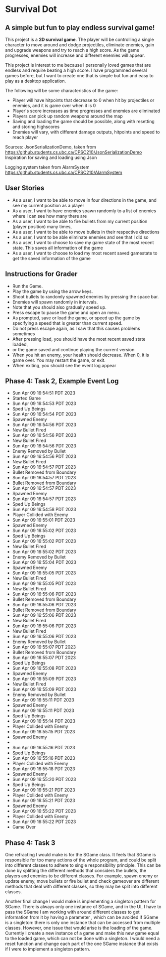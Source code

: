 
# Survival Dot

## A simple but fun to play endless survival game!

This project is a **2D survival game**. The player will be controlling a single character to move around and dodge
projectiles, eliminate enemies, gain and upgrade weapons and try to reach a high score. As the game progresses, enemies
will increase and different enemies will appear.

This project is interest to me because I personally loved games that are endless and require beating a high score. 
I have programmed several games before, but I want to create one that is simple but fun and easy to play as a desktop 
application.

The following will be some characteristics of the game:
- Player will have hitpoints that decrease to 0 when hit by projectiles or enemies, and it is game over when it is 0
- Player's score increases as time progresses and enemies are eliminated
- Players can pick up random weapons around the map
- Saving and loading the game should be possible, along with resetting and storing highscores
- Enemies will vary, with different damage outputs, hitpoints and speed to reach player

Sources:
JsonSerializationDemo, taken from https://github.students.cs.ubc.ca/CPSC210/JsonSerializationDemo
Inspiration for saving and loading using Json

Logging system taken from AlarmSystem https://github.students.cs.ubc.ca/CPSC210/AlarmSystem

## User Stories
- As a user, I want to be able to move in four directions in the game, and see my current position as a player
- As a user, I want to have enemies spawn randomly to a list of enemies where I can see how many there are
- As a user, I want to be able to fire bullets from my current position (player position) many times,
- As a user, I want to be able to move bullets in their respective directions 
- As a user, I want to be able eliminate enemies and see that I did so
- As a user, I want to choose to save my game state of the most recent state. This saves all information of the game 
- As a user, I want to choose to load my most recent saved gamestate to get the saved information of the game


## Instructions for Grader
- Run the Game.
- Play the game by using the arrow keys.
- Shoot bullets to randomly spawned enemies by pressing the space bar.
- Enemies will spawn randomly in intervals.
- Note that you should also gradually speed up.
- Press escape to pause the game and open an menu.
- As prompted, save or load the game, or speed up the game by specifying a speed that is greater than current speed.
- Do not press escape again, as I saw that this causes problems sometimes
- After pressing load, you should have the most recent saved state loaded, 
- or the game saved and continue playing the current version
- When you hit an enemy, your health should decrease. When 0, it is game over. You may restart the game, or exit.
- When exiting, you should see the event log appear

## Phase 4: Task 2, Example Event Log
- Sun Apr 09 16:54:51 PDT 2023
- Started Game
- Sun Apr 09 16:54:53 PDT 2023
- Sped Up Beings
- Sun Apr 09 16:54:54 PDT 2023
- Spawned Enemy
- Sun Apr 09 16:54:56 PDT 2023
- New Bullet Fired
- Sun Apr 09 16:54:56 PDT 2023
- New Bullet Fired
- Sun Apr 09 16:54:56 PDT 2023
- Enemy Removed by Bullet
- Sun Apr 09 16:54:56 PDT 2023
- New Bullet Fired
- Sun Apr 09 16:54:57 PDT 2023
- Bullet Removed from Boundary
- Sun Apr 09 16:54:57 PDT 2023
- Bullet Removed from Boundary
- Sun Apr 09 16:54:57 PDT 2023
- Spawned Enemy
- Sun Apr 09 16:54:57 PDT 2023
- Sped Up Beings
- Sun Apr 09 16:54:58 PDT 2023
- Player Collided with Enemy
- Sun Apr 09 16:55:01 PDT 2023
- Spawned Enemy
- Sun Apr 09 16:55:02 PDT 2023
- Sped Up Beings
- Sun Apr 09 16:55:02 PDT 2023
- New Bullet Fired
- Sun Apr 09 16:55:02 PDT 2023
- Enemy Removed by Bullet
- Sun Apr 09 16:55:04 PDT 2023
- Spawned Enemy
- Sun Apr 09 16:55:05 PDT 2023
- New Bullet Fired
- Sun Apr 09 16:55:05 PDT 2023
- New Bullet Fired
- Sun Apr 09 16:55:06 PDT 2023 
- Bullet Removed from Boundary 
- Sun Apr 09 16:55:06 PDT 2023 
- Bullet Removed from Boundary 
- Sun Apr 09 16:55:06 PDT 2023 
- New Bullet Fired 
- Sun Apr 09 16:55:06 PDT 2023 
- New Bullet Fired 
- Sun Apr 09 16:55:06 PDT 2023 
- Enemy Removed by Bullet
- 
   Sun Apr 09 16:55:07 PDT 2023
- 
   Bullet Removed from Boundary
- 
   Sun Apr 09 16:55:07 PDT 2023
- 
   Sped Up Beings
- 
   Sun Apr 09 16:55:08 PDT 2023
- 
   Spawned Enemy
- 
   Sun Apr 09 16:55:09 PDT 2023
- 
   New Bullet Fired
- 
   Sun Apr 09 16:55:09 PDT 2023
- 
   Enemy Removed by Bullet
- 
   Sun Apr 09 16:55:11 PDT 2023
- 
   Spawned Enemy
- 
   Sun Apr 09 16:55:11 PDT 2023
- 
   Sped Up Beings
- 
   Sun Apr 09 16:55:14 PDT 2023
-  
   Player Collided with Enemy
-  
   Sun Apr 09 16:55:15 PDT 2023
- 
   Spawned Enemy
- 
- Sun Apr 09 16:55:16 PDT 2023 
- Sped Up Beings 
- Sun Apr 09 16:55:16 PDT 2023 
- Player Collided with Enemy 
- Sun Apr 09 16:55:18 PDT 2023 
- Spawned Enemy 
- Sun Apr 09 16:55:20 PDT 2023 
- Sped Up Beings 
- Sun Apr 09 16:55:21 PDT 2023 
- Player Collided with Enemy 
- Sun Apr 09 16:55:21 PDT 2023 
- Spawned Enemy 
- Sun Apr 09 16:55:22 PDT 2023 
- Player Collided with Enemy 
- Sun Apr 09 16:55:22 PDT 2023 
- Game Over



## Phase 4: Task 3

One refracting I would make is for the SGame class. It feels that SGame is responsible 
for too many actions of the whole program, and could be split into different classes to adhere to single responsibility 
principle. This can be done by splitting the different methods that considers the bullets, the players and enemies to be
different classes. For example, spawn enemy or update enemy, move bullets or fire bullet and check gameover are 
different methods that deal with different classes, so they may be split into different classes. 

Another final change I would make is implementing a singleton pattern for SGame. There is always only one instance of 
SGame, and in the UI, I have to pass the SGame I am working with around different classes to get information from it by 
having a parameter , which can be avoided if SGame is a singleton: there is only one instance that can be accessed from 
multiple classes. However, one issue that would arise is the loading of the game. Currently I create a new instance of a 
game and make this new game equal to the loaded game, which can not be done with a singleton. I would need a reset function 
and change each part of the one SGame instance that exists if I were to implement a singleton pattern.
